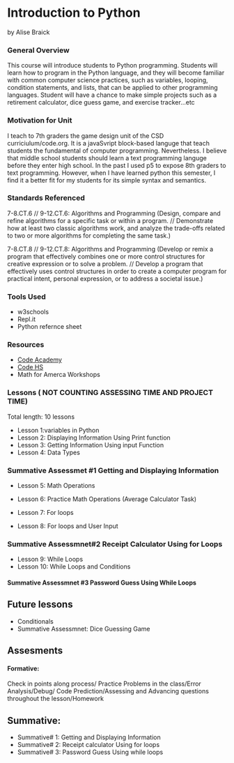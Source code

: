 # Introduction to Python
by Alise Braick

### General Overview

This course will introduce students to Python programming. Students will learn how to program in the Python language, and they will become familiar with common computer science practices, such as variables, looping, condition statements, and lists, that can be applied to other programming languages. Student will have a chance to make simple projects such as a retirement calculator, dice guess game, and exercise tracker…etc 

### Motivation for Unit

I teach to 7th graders the game design unit of the CSD curriciulum/code.org. It is a javaSvript block-based languge that teach students the fundamental of computer programming. Nevertheless.  I believe that middle school students should learn a text programming languge before they enter high school. In the past I used p5 to expose 8th graders to text programming. However, when I have learned python this semester, I find it a better fit for my students for its simple syntax and semantics.  

### Standards Referenced

7-8.CT.6 // 9-12.CT.6: Algorithms and Programming (Design, compare and refine algorithms for a specific task or within a program. // Demonstrate how at least two classic algorithms work, and analyze the trade-offs related to two or more algorithms for completing the same task.)

7-8.CT.8 // 9-12.CT.8: Algorithms and Programming (Develop or remix a program that effectively combines one or more control structures for creative expression or to solve a problem. // Develop a program that effectively uses control structures in order to create a computer program for practical intent, personal expression, or to address a societal issue.)

### Tools Used
* w3schools
* Repl.it
* Python refernce sheet

### Resources
* [Code Academy](https://www.codecademy.com/)
* [Code HS](https://codehs.com/)
* Math for Amerca Workshops


### Lessons ( NOT COUNTING ASSESSING TIME AND PROJECT TIME)
Total length: 10 lessons
* Lesson 1:variables in Python
* Lesson 2: Displaying Information Using Print function
* Lesson 3: Getting Information Using  input Function
* Lesson 4: Data Types
### Summative Assessmet #1 Getting and Displaying Information

* Lesson 5: Math Operations 
* Lesson 6: Practice Math Operations (Average Calculator Task)

* Lesson 7: For loops
* Lesson 8: For loops and User Input
### Summative Assessmnet#2 Receipt Calculator Using for Loops

* Lesson 9: While Loops 
* Lesson 10: While Loops and Conditions
#### Summative Assessmnet #3 Password Guess Using While Loops

## Future lessons
* Conditionals
* Summative Assessmnet: Dice Guessing Game 

## Assesments
#### Formative: 
Check in points along process/ Practice Problems in the class/Error Analysis/Debug/ Code Prediction/Assessing and Advancing questions throughout 
the lesson/Homework 

## Summative:  

* Summative# 1: Getting and Displaying Information
* Summative# 2: Receipt calculator Using for loops
* Summative# 3: Password Guess Using while loops



